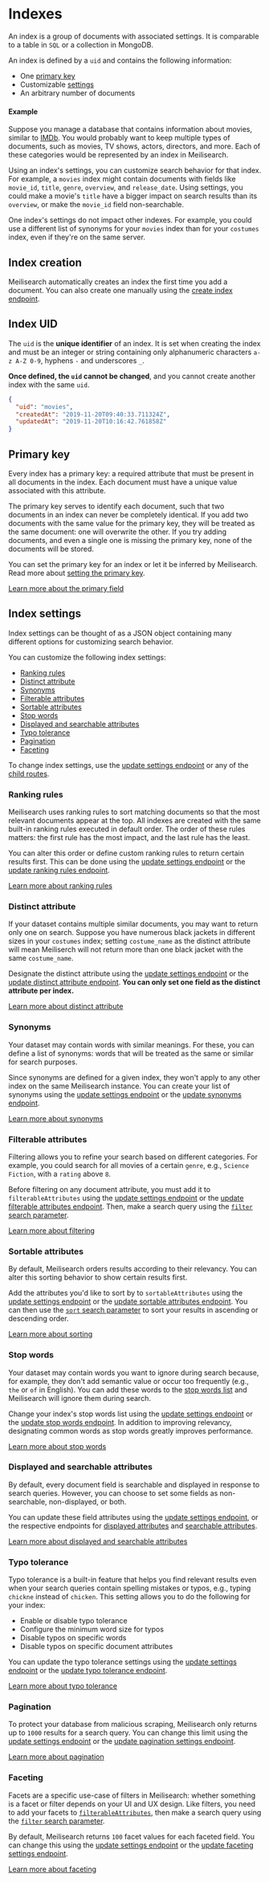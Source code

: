 # Indexes

An index is a group of documents with associated settings. It is comparable to a table in `SQL` or a collection in MongoDB.

An index is defined by a `uid` and contains the following information:

- One [primary key](#primary-key)
- Customizable [settings](#index-settings)
- An arbitrary number of documents

#### Example

Suppose you manage a database that contains information about movies, similar to [IMDb](https://imdb.com/). You would probably want to keep multiple types of documents, such as movies, TV shows, actors, directors, and more. Each of these categories would be represented by an index in Meilisearch.

Using an index's settings, you can customize search behavior for that index. For example, a `movies` index might contain documents with fields like `movie_id`, `title`, `genre`, `overview`, and `release_date`. Using settings, you could make a movie's `title` have a bigger impact on search results than its `overview`, or make the `movie_id` field non-searchable.

One index's settings do not impact other indexes. For example, you could use a different list of synonyms for your `movies` index than for your `costumes` index, even if they're on the same server.

## Index creation

Meilisearch automatically creates an index the first time you add a document. You can also create one manually using the [create index endpoint](/reference/api/indexes.md#create-an-index).

## Index UID

The `uid` is the **unique identifier** of an index. It is set when creating the index and must be an integer or string containing only alphanumeric characters `a-z A-Z 0-9`, hyphens `-` and underscores `_`.

**Once defined, the `uid` cannot be changed**, and you cannot create another index with the same `uid`.

```json
{
  "uid": "movies",
  "createdAt": "2019-11-20T09:40:33.711324Z",
  "updatedAt": "2019-11-20T10:16:42.761858Z"
}
```

## Primary key

Every index has a primary key: a required attribute that must be present in all documents in the index. Each document must have a unique value associated with this attribute.

The primary key serves to identify each document, such that two documents in an index can never be completely identical. If you add two documents with the same value for the primary key, they will be treated as the same document: one will overwrite the other. If you try adding documents, and even a single one is missing the primary key, none of the documents will be stored.

You can set the primary key for an index or let it be inferred by Meilisearch. Read more about [setting the primary key](/learn/core_concepts/primary_key.md#setting-the-primary-key).

[Learn more about the primary field](/learn/core_concepts/primary_key.md)

## Index settings

Index settings can be thought of as a JSON object containing many different options for customizing search behavior.

You can customize the following index settings:

- [Ranking rules](#ranking-rules)
- [Distinct attribute](#distinct-attribute)
- [Synonyms](#synonyms)
- [Filterable attributes](#filterable-attributes)
- [Sortable attributes](#sortable-attributes)
- [Stop words](#stop-words)
- [Displayed and searchable attributes](#displayed-and-searchable-attributes)
- [Typo tolerance](#typo-tolerance)
- [Pagination](#pagination)
- [Faceting](#faceting)

To change index settings, use the [update settings endpoint](/reference/api/settings.md#update-settings) or any of the [child routes](/reference/api/settings.md#all-settings).

### Ranking rules

Meilisearch uses ranking rules to sort matching documents so that the most relevant documents appear at the top. All indexes are created with the same built-in ranking rules executed in default order. The order of these rules matters: the first rule has the most impact, and the last rule has the least.

You can alter this order or define custom ranking rules to return certain results first. This can be done using the [update settings endpoint](/reference/api/settings.md#update-settings) or the [update ranking rules endpoint](/reference/api/ranking_rules.md#update-ranking-rules).

[Learn more about ranking rules](/learn/core_concepts/relevancy.md)

### Distinct attribute

If your dataset contains multiple similar documents, you may want to return only one on search. Suppose you have numerous black jackets in different sizes in your `costumes` index; setting `costume_name` as the distinct attribute will mean Meiliserch will not return more than one black jacket with the same `costume_name`.

Designate the distinct attribute using the [update settings endpoint](/reference/api/settings.md#update-settings) or the [update distinct attribute endpoint](/reference/api/distinct_attribute.md#update-distinct-attribute). **You can only set one field as the distinct attribute per index.**

[Learn more about distinct attribute](/learn/configuration/distinct.md)

### Synonyms

Your dataset may contain words with similar meanings. For these, you can define a list of synonyms: words that will be treated as the same or similar for search purposes.

Since synonyms are defined for a given index, they won't apply to any other index on the same Meilisearch instance. You can create your list of synonyms using the [update settings endpoint](/reference/api/settings.md#update-settings) or the [update synonyms endpoint](/reference/api/synonyms.md#update-synonyms).

[Learn more about synonyms](/learn/configuration/synonyms.md)

### Filterable attributes

Filtering allows you to refine your search based on different categories. For example, you could search for all movies of a certain `genre`, e.g., `Science Fiction`, with a `rating` above `8`.

Before filtering on any document attribute, you must add it to `filterableAttributes` using the [update settings endpoint](/reference/api/settings.md#update-settings) or the [update filterable attributes endpoint](/reference/api/filterable_attributes.md#update-filterable-attributes). Then, make a search query using the [`filter` search parameter](/reference/api/search.md#filter).

[Learn more about filtering](/learn/advanced/filtering_and_faceted_search.md)

### Sortable attributes

By default, Meilisearch orders results according to their relevancy. You can alter this sorting behavior to show certain results first.

Add the attributes you'd like to sort by to `sortableAttributes` using the [update settings endpoint](/reference/api/settings.md#update-settings) or the [update sortable attributes endpoint](/reference/api/sortable_attributes.md#update-sortable-attributes). You can then use the [`sort` search parameter](/reference/api/search.md#sort) to sort your results in ascending or descending order.

[Learn more about sorting](/learn/advanced/sorting.md)

### Stop words

Your dataset may contain words you want to ignore during search because, for example, they don't add semantic value or occur too frequently (e.g., `the` or `of` in English). You can add these words to the [stop words list](/reference/api/stop_words.md) and Meilisearch will ignore them during search.

Change your index's stop words list using the [update settings endpoint](/reference/api/settings.md#update-settings) or the [update stop words endpoint](/reference/api/stop_words.md#update-stop-words). In addition to improving relevancy, designating common words as stop words greatly improves performance.

[Learn more about stop words](/reference/api/stop_words.md)

### Displayed and searchable attributes

By default, every document field is searchable and displayed in response to search queries. However, you can choose to set some fields as non-searchable, non-displayed, or both.

You can update these field attributes using the [update settings endpoint](/reference/api/settings.md#update-settings), or the respective endpoints for [displayed attributes](/reference/api/displayed_attributes.md#update-displayed-attributes) and [searchable attributes](/reference/api/searchable_attributes.md#update-searchable-attributes).

[Learn more about displayed and searchable attributes](/learn/configuration/displayed_searchable_attributes.md)

### Typo tolerance

Typo tolerance is a built-in feature that helps you find relevant results even when your search queries contain spelling mistakes or typos, e.g., typing `chickne` instead of `chicken`. This setting allows you to do the following for your index:

- Enable or disable typo tolerance
- Configure the minimum word size for typos
- Disable typos on specific words
- Disable typos on specific document attributes

You can update the typo tolerance settings using the [update settings endpoint](/reference/api/settings.md#update-settings) or the [update typo tolerance endpoint](/reference/api/typo_tolerance.md#update-typo-tolerance).

[Learn more about typo tolerance](/learn/configuration/typo_tolerance.md)

### Pagination

To protect your database from malicious scraping, Meilisearch only returns up to `1000` results for a search query. You can change this limit using the [update settings endpoint](/reference/api/settings.md#update-settings) or the [update pagination settings endpoint](/reference/api/pagination.md#update-pagination-settings).

[Learn more about pagination](/learn/advanced/pagination.md)

### Faceting

Facets are a specific use-case of filters in Meilisearch: whether something is a facet or filter depends on your UI and UX design. Like filters, you need to add your facets to [`filterableAttributes`](/reference/api/filterable_attributes.md#update-filterable-attributes), then make a search query using the [`filter` search parameter](/reference/api/search.md#filter).

By default, Meilisearch returns `100` facet values for each faceted field. You can change this using the [update settings endpoint](/reference/api/settings.md#update-settings) or the [update faceting settings endpoint](/reference/api/faceting.md#update-faceting-settings).

[Learn more about faceting](/learn/advanced/filtering_and_faceted_search.md)
